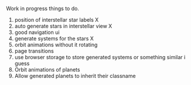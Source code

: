 Work in progress
things to do.
1. position of interstellar star labels X 
2. auto generate stars in interstellar view X 
3. good navigation ui
4. generate systems for the stars X
5. orbit animations without it rotating
6. page transitions
7. use browser storage to store generated systems or something similar i guess
8. Orbit animations of planets 
9. Allow generated planets to inherit their classname 


